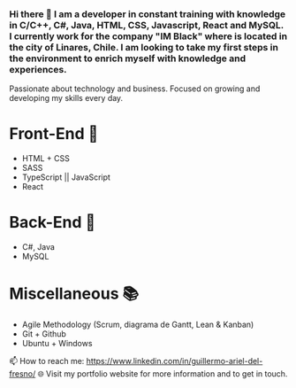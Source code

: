 ### Hi there 👋 I am a developer in constant training with knowledge in C/C++, C#, Java, HTML, CSS, Javascript, React and MySQL. I currently work for the company "IM Black" where is located in the city of Linares, Chile. I am looking to take my first steps in the environment to enrich myself with knowledge and experiences.

Passionate about technology and business. Focused on growing and developing my skills every day.

# Front-End 📕
- HTML + CSS
- SASS
- TypeScript || JavaScript
- React

# Back-End 📘
- C#, Java
- MySQL 


# Miscellaneous 📚
- Agile Methodology (Scrum, diagrama de Gantt, Lean & Kanban)
- Git + Github
- Ubuntu + Windows


📫 How to reach me: https://www.linkedin.com/in/guillermo-ariel-del-fresno/
🌐 Visit my portfolio website for more information and to get in touch.
<!--

- 🔭 I’m currently working on ...
- 🌱 I’m currently learning ...
- 👯 I’m looking to collaborate on ...
- 🤔 I’m looking for help with ...
- 💬 Ask me about ...
- 📫 How to reach me: ...
- 😄 Pronouns: ...
- ⚡ Fun fact: ...
-->
